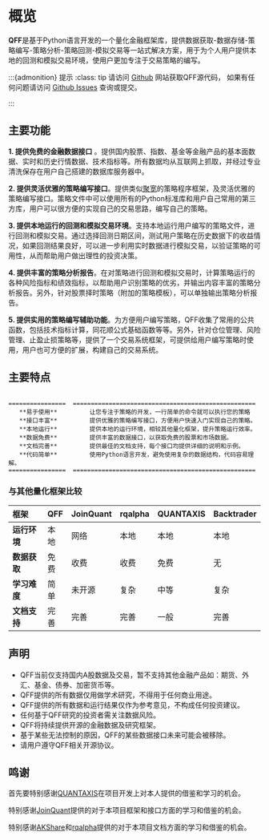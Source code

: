 # 概览

**QFF**是基于Python语言开发的一个量化金融框架库，提供数据获取-数据存储-策略编写-策略分析-策略回测-模拟交易等一站式解决方案，用于为个人用户提供本地的回测和模拟交易环境，使用户更加专注于交易策略的编写。


:::{admonition} 提示
:class: tip
请访问 [Github](https://github.com/haijiangxu/qff) 网站获取QFF源代码，
如果有任何问题请访问 [Github Issues](https://github.com/haijiangxu/qff/issues) 查询或提交。

:::



## 主要功能

**1. 提供免费的金融数据接口** 。提供国内股票、指数、基金等金融产品的基本面数据、实时和历史行情数据、技术指标等。所有数据均从互联网上抓取，并经过专业清洗保存在用户自己搭建的数据库服务器中。

**2. 提供灵活优雅的策略编写接口**。提供类似[聚宽](https://www.joinquant.com/)的策略程序框架，及灵活优雅的策略编写接口。策略文件中可以使用所有的Python标准库和用户自己常用的第三方库，用户可以很方便的实现自己的交易思路，编写自己的策略。

**3. 提供本地运行的回测和模拟交易环境**。支持本地运行用户编写的策略文件，进行回测和模拟交易。通过选择回测日期区间，测试用户策略在历史数据下的收益情况，如果回测结果良好，可以进一步利用实时数据进行模拟交易，以验证策略的可用性，从而帮助用户做出理性的投资决策。

**4. 提供丰富的策略分析报告**。在对策略进行回测和模拟交易时，计算策略运行的各种风险指标和绩效指标，以帮助用户识别策略的优劣，并输出内容丰富的策略分析报告。另外，针对股票择时策略（附加的策略模板），可以单独输出策略分析报告。

**5. 提供实用的策略编写辅助功能**。为方便用户编写策略，QFF收集了常用的公共函数，包括技术指标计算，同花顺公式基础函数等等。另外，针对仓位管理、风险管理、止盈止损策略等，提供了一个交易系统框架，可提供给用户编写策略时使用，用户也可方便的扩展，构建自己的交易系统。


## 主要特点

```{eval-rst} 
                                   
================  ===================================================
   **易于使用**         让您专注于策略的开发，一行简单的命令就可以执行您的策略 
   **接口丰富**         提供优雅的策略编写接口，方便用户快速入门实现自己的策略。
   **本地运行**         提供本地的运行环境，相较其他量化框架，提升策略运行效率。
   **数据免费**         提供丰富的数据接口，以获取免费的股票和市场数据。
   **文档完善**         提供最佳的文档支持，每个接口均提供详细的说明和示例。
   **代码简单**         使用Python语言开发，避免使用复杂的数据结构，代码容易理解。
================  ===================================================

```
### 与其他量化框架比较

| **框架**   | QFF | JoinQuant | rqalpha | QUANTAXIS | Backtrader |
| :------- | :-- | :-------- | :------ | :-------- | :--------- |
| **运行环境** | 本地  | 网络        | 本地      | 本地        | 本地         |
| **数据获取** | 免费  | 收费        | 收费      | 免费        | 无          |
| **学习难度** | 简单  | 未开源       | 复杂      | 中等        | 复杂         |
| **文档支持** | 完善  | 完善        | 完善      | 一般        | 完善         |

## 声明

*   QFF当前仅支持国内A股数据及交易，暂不支持其他金融产品如：期货、外汇、基金、债券、加密货币等。
*   QFF提供的所有数据仅用做学术研究，不得用于任何商业用途。
*   QFF提供的所有数据和运行结果仅作为参考意见，不构成任何投资建议。
*   任何基于QFF研究的投资者需关注数据风险。
*   QFF将持续提供开源的金融数据及研究框架。
*   基于某些无法控制的原因，QFF的某些数据接口未来可能会被移除。
*   请用户遵守QFF相关开源协议。


## 鸣谢

首先要特别感谢[QUANTAXIS](https://github.com/yutiansut/QUANTAXIS)在项目开发上对本人提供的借鉴和学习的机会。

特别感谢[JoinQuant](https://www.joinquant.com)提供的对于本项目框架和接口方面的学习和借鉴的机会。

特别感谢[AKShare](https://github.com/akfamily/akshare)和[rqalpha](https://github.com/ricequant/rqalpha)提供的对于本项目文档方面的学习和借鉴的机会。
